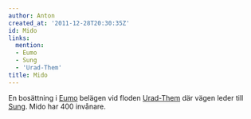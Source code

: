 ```yaml
---
author: Anton
created_at: '2011-12-28T20:30:35Z'
id: Mido
links:
  mention:
  - Eumo
  - Sung
  - 'Urad-Them'
title: Mido
---
```


En bosättning i [Eumo] belägen vid floden [Urad-Them] där vägen leder till [Sung]. Mido har 400
invånare.

  [Eumo]: Eumo
  [Urad-Them]: Urad-Them
  [Sung]: Sung
